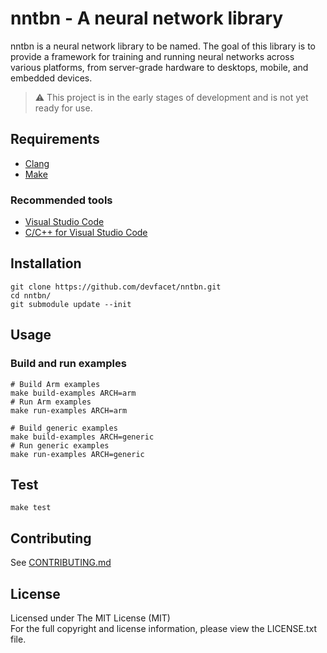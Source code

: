 # nntbn - A neural network library

nntbn is a neural network library to be named.
The goal of this library is to provide a framework for training and running neural networks
across various platforms, from server-grade hardware to desktops, mobile, and embedded devices.

> ⚠️️ This project is in the early stages of development and is not yet ready for use.

## Requirements

- [Clang](https://clang.llvm.org/)
- [Make](https://www.gnu.org/software/make/)

### Recommended tools

- [Visual Studio Code](https://code.visualstudio.com/)
- [C/C++ for Visual Studio Code](https://marketplace.visualstudio.com/items?itemName=ms-vscode.cpptools)

## Installation

```shell
git clone https://github.com/devfacet/nntbn.git
cd nntbn/
git submodule update --init
```

## Usage

### Build and run examples

```shell
# Build Arm examples
make build-examples ARCH=arm
# Run Arm examples
make run-examples ARCH=arm

# Build generic examples
make build-examples ARCH=generic
# Run generic examples
make run-examples ARCH=generic
```

## Test

```shell
make test
```

## Contributing

See [CONTRIBUTING.md](CONTRIBUTING.md)

## License

Licensed under The MIT License (MIT)  
For the full copyright and license information, please view the LICENSE.txt file.
